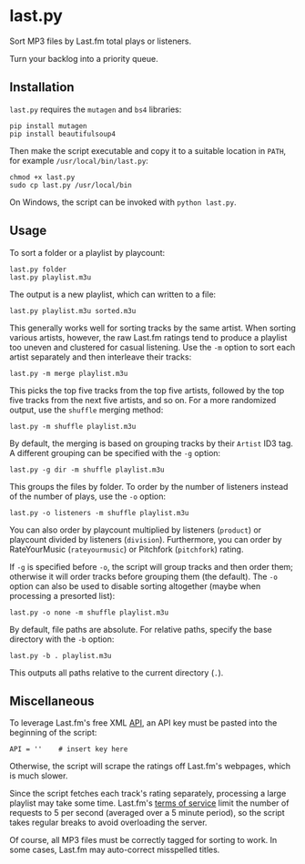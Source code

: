 last.py
=======

Sort MP3 files by Last.fm total plays or listeners.

Turn your backlog into a priority queue.

Installation
------------

`last.py` requires the `mutagen` and `bs4` libraries:

    pip install mutagen
    pip install beautifulsoup4

Then make the script executable and copy it to a suitable location in
`PATH`, for example `/usr/local/bin/last.py`:

    chmod +x last.py
    sudo cp last.py /usr/local/bin

On Windows, the script can be invoked with `python last.py`.

Usage
-----

To sort a folder or a playlist by playcount:

    last.py folder
    last.py playlist.m3u

The output is a new playlist, which can written to a file:

    last.py playlist.m3u sorted.m3u

This generally works well for sorting tracks by the same artist. When
sorting various artists, however, the raw Last.fm ratings tend to
produce a playlist too uneven and clustered for casual listening. Use
the `-m` option to sort each artist separately and then interleave
their tracks:

    last.py -m merge playlist.m3u

This picks the top five tracks from the top five artists, followed by
the top five tracks from the next five artists, and so on. For a more
randomized output, use the `shuffle` merging method:

    last.py -m shuffle playlist.m3u

By default, the merging is based on grouping tracks by their `Artist`
ID3 tag. A different grouping can be specified with the `-g` option:

    last.py -g dir -m shuffle playlist.m3u

This groups the files by folder. To order by the number of listeners
instead of the number of plays, use the `-o` option:

    last.py -o listeners -m shuffle playlist.m3u

You can also order by playcount multiplied by listeners (`product`) or
playcount divided by listeners (`division`). Furthermore, you can
order by RateYourMusic (`rateyourmusic`) or Pitchfork (`pitchfork`)
rating.

If `-g` is specified before `-o`, the script will group tracks and
then order them; otherwise it will order tracks before grouping them
(the default). The `-o` option can also be used to disable sorting
altogether (maybe when processing a presorted list):

    last.py -o none -m shuffle playlist.m3u

By default, file paths are absolute. For relative paths, specify the
base directory with the `-b` option:

    last.py -b . playlist.m3u

This outputs all paths relative to the current directory (`.`).

Miscellaneous
-------------

To leverage Last.fm's free XML [API](http://www.last.fm/api), an API
key must be pasted into the beginning of the script:

    API = ''    # insert key here

Otherwise, the script will scrape the ratings off Last.fm's webpages,
which is much slower.

Since the script fetches each track's rating separately, processing a
large playlist may take some time. Last.fm's
[terms of service](http://www.last.fm/api/tos) limit the number of
requests to 5 per second (averaged over a 5 minute period), so the
script takes regular breaks to avoid overloading the server.

Of course, all MP3 files must be correctly tagged for sorting to work.
In some cases, Last.fm may auto-correct misspelled titles.
